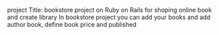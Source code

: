 project Title:
  bookstore project on Ruby on Rails for shoping online book and create library
In bookstore project you can add your books and add author book, define book price and published 
